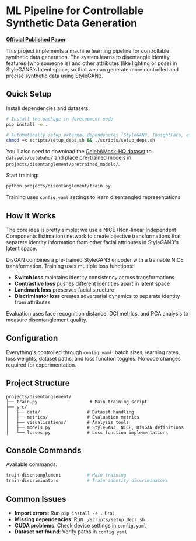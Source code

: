 # ML Pipeline for Controllable Synthetic Data Generation

**[Official Published Paper](https://www.diva-portal.org/smash/record.jsf?pid=diva2:1887438)**

This project implements a machine learning pipeline for controllable synthetic data generation. The system learns to disentangle identity features (who someone is) and other attributes (like lighting or pose) in StyleGAN3's latent space, so that we can generate more controlled and precise synthetic data using StyleGAN3.

## Quick Setup

Install dependencies and datasets:

```bash
# Install the package in development mode
pip install -e .

# Automatically setup external dependencies (StyleGAN3, InsightFace, etc.)
chmod +x scripts/setup_deps.sh && ./scripts/setup_deps.sh
```

You'll also need to download the [CelebAMask-HQ dataset](https://github.com/switchablenorms/CelebAMask-HQ) to `datasets/celebahq/` and place pre-trained models in `projects/disentanglement/pretrained_models/`.

Start training:
```bash
python projects/disentanglement/train.py
```

Training uses `config.yaml` settings to learn disentangled representations.

## How It Works

The core idea is pretty simple: we use a NICE (Non-linear Independent Components Estimation) network to create bijective transformations that separate identity information from other facial attributes in StyleGAN3's latent space. 

DisGAN combines a pre-trained StyleGAN3 encoder with a trainable NICE transformation. Training uses multiple loss functions:

- **Switch loss** maintains identity consistency across transformations
- **Contrastive loss** pushes different identities apart in latent space  
- **Landmark loss** preserves facial structure
- **Discriminator loss** creates adversarial dynamics to separate identity from attributes

Evaluation uses face recognition distance, DCI metrics, and PCA analysis to measure disentanglement quality.

## Configuration

Everything's controlled through `config.yaml`: batch sizes, learning rates, loss weights, dataset paths, and loss function toggles. No code changes required for experimentation.

## Project Structure

```
projects/disentanglement/
├── train.py                    # Main training script
├── src/
│   ├── data/                  # Dataset handling  
│   ├── metrics/               # Evaluation metrics
│   ├── visualisations/        # Analysis tools
│   ├── models.py              # StyleGAN3, NICE, DisGAN definitions
│   └── losses.py              # Loss function implementations
```

## Console Commands

Available commands:
```bash
train-disentanglement          # Main training
train-discriminators           # Train identity discriminators
```

## Common Issues

- **Import errors**: Run `pip install -e .` first
- **Missing dependencies**: Run `./scripts/setup_deps.sh`  
- **CUDA problems**: Check device settings in `config.yaml`
- **Dataset not found**: Verify paths in `config.yaml`

